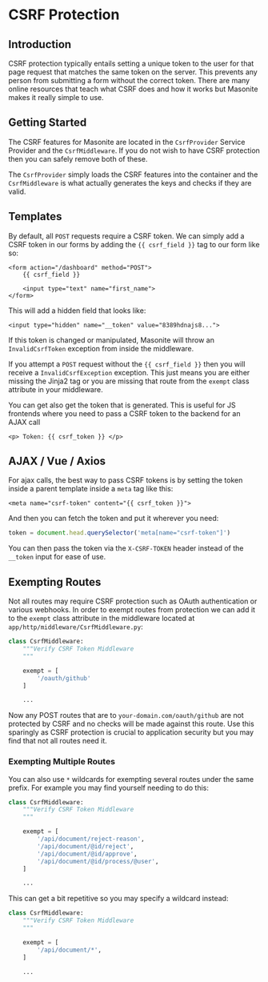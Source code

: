 # CSRF Protection

## Introduction

CSRF protection typically entails setting a unique token to the user for that page request that matches the same token on the server. This prevents any person from submitting a form without the correct token. There are many online resources that teach what CSRF does and how it works but Masonite makes it really simple to use.

## Getting Started

The CSRF features for Masonite are located in the `CsrfProvider` Service Provider and the `CsrfMiddleware`. If you do not wish to have CSRF protection then you can safely remove both of these.

The `CsrfProvider` simply loads the CSRF features into the container and the `CsrfMiddleware` is what actually generates the keys and checks if they are valid.

## Templates

By default, all `POST` requests require a CSRF token. We can simply add a CSRF token in our forms by adding the `{{ csrf_field }}` tag to our form like so:

```markup
<form action="/dashboard" method="POST">
    {{ csrf_field }}

    <input type="text" name="first_name">
</form>
```

This will add a hidden field that looks like:

```markup
<input type="hidden" name="__token" value="8389hdnajs8...">
```

If this token is changed or manipulated, Masonite will throw an `InvalidCsrfToken` exception from inside the middleware.

If you attempt a `POST` request without the `{{ csrf_field }}` then you will receive a `InvalidCsrfException` exception. This just means you are either missing the Jinja2 tag or you are missing that route from the `exempt` class attribute in your middleware.

You can get also get the token that is generated. This is useful for JS frontends where you need to pass a CSRF token to the backend for an AJAX call

```markup
<p> Token: {{ csrf_token }} </p>
```

## AJAX / Vue / Axios

For ajax calls, the best way to pass CSRF tokens is by setting the token inside a parent template inside a `meta` tag like this:

```markup
<meta name="csrf-token" content="{{ csrf_token }}">
```

And then you can fetch the token and put it wherever you need:

```javascript
token = document.head.querySelector('meta[name="csrf-token"]')
```

You can then pass the token via the `X-CSRF-TOKEN` header instead of the `__token` input for ease of use.

## Exempting Routes

Not all routes may require CSRF protection such as OAuth authentication or various webhooks. In order to exempt routes from protection we can add it to the `exempt` class attribute in the middleware located at `app/http/middleware/CsrfMiddleware.py`:

```python
class CsrfMiddleware:
    """Verify CSRF Token Middleware
    """

    exempt = [
        '/oauth/github'
    ]

    ...
```

Now any POST routes that are to `your-domain.com/oauth/github` are not protected by CSRF and no checks will be made against this route. Use this sparingly as CSRF protection is crucial to application security but you may find that not all routes need it.

### Exempting Multiple Routes

You can also use `*` wildcards for exempting several routes under the same prefix. For example you may find yourself needing to do this:

```python
class CsrfMiddleware:
    """Verify CSRF Token Middleware
    """

    exempt = [
        '/api/document/reject-reason',
        '/api/document/@id/reject',
        '/api/document/@id/approve',
        '/api/document/@id/process/@user',
    ]

    ...
```

This can get a bit repetitive so you may specify a wildcard instead:

```python
class CsrfMiddleware:
    """Verify CSRF Token Middleware
    """

    exempt = [
        '/api/document/*',
    ]

    ...
```

